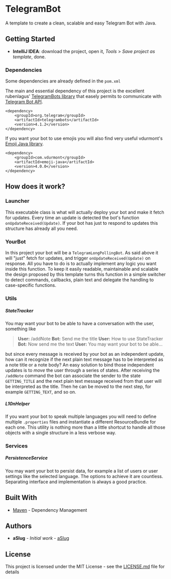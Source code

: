 # TelegramBot

A template to create a clean, scalable and easy Telegram Bot with Java.

## Getting Started

* **IntelliJ IDEA**: download the project, open it, *Tools* > *Save project as template*, done.

### Dependencies

Some dependencies are already defined in the `pom.xml`

The main and essential dependency of this project is the excellent rubenlagus' [TelegramBots library](https://github.com/rubenlagus/TelegramBots) that easely permits to communicate with [Telegram Bot API](https://core.telegram.org/bots/api).
```
<dependency>
    <groupId>org.telegram</groupId>
    <artifactId>telegrambots</artifactId>
    <version>4.1.2</version>
</dependency>
```
If you want your bot to use emojis you will also find very useful vdurmont's [Emoji Java library](https://github.com/vdurmont/emoji-java).

```
<dependency>
    <groupId>com.vdurmont</groupId>
    <artifactId>emoji-java</artifactId>
    <version>4.0.0</version>
</dependency>
```

## How does it work?

### Launcher
This executable class is what will actually deploy your bot and make it fetch for updates. Every time an update is detected the bot's function `onUpdateReceived(Update)`. If your bot has just to respond to updates this structure has already all you need.

### YourBot
In this project your bot will be a `TelegramLongPollingBot`. As said above it will "just" fetch for updates, and trigger `onUpdateReceived(Update)` on response. All you have to do is to actually implement any logic you want inside this function.
To keep it easily readable, maintainable and scalable the design proposed by this template turns this function in a simple switcher to detect commands, callbacks, plain text and delegate the handling to case-specific functions.

### Utils

##### StateTracker
You may want your bot to be able to have a conversation with the user, something like
> **User:** /addNote
> **Bot:** Send me the title
> **User:** How to use StateTracker
> **Bot:** Now send me the text
> **User:** You may want your bot to be able...

but since every message is received by your bot as an independent update, how can it recognize if the next plain text message has to be interpreted as a note title or a note body? An easy solution to bind those independent updates is to *move* the user through a series of states.
After receiving the `/addNote` command the bot can associate the sender to the state `GETTING_TITLE` and the next plain text message received from that user will be interpreted as the title. Then he can be moved to the next step, for example `GETTING_TEXT`, and so on.

##### L10nHelper
If you want your bot to speak multiple languages you will need to define multiple `.properties` files and instantiate a different ResourceBundle for each one. This utility is nothing more than a little shortcut to handle all those objects with a single structure in a less verbose way.

### Services

##### PersistenceService
You may want your bot to persist data, for example a list of users or user settings like the selected language. The options to achieve it are countless. Separating interface and implementation is always a good practice.

## Built With

* [Maven](https://maven.apache.org/) - Dependency Management

## Authors

* **aSlug** - *Initial work* - [aSlug](https://github.com/aSlug)

## License

This project is licensed under the MIT License - see the [LICENSE.md](LICENSE.md) file for details

